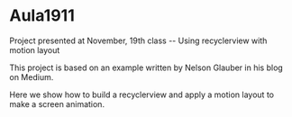 # Aula1911
Project presented at November, 19th class -- Using recyclerview with motion layout

This project is based on an example written by Nelson Glauber in his blog on Medium.

Here we show how to build a recyclerview and apply a motion layout to make a screen animation.


